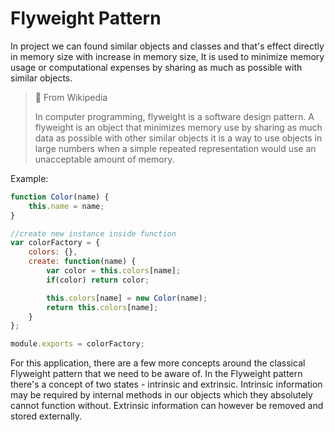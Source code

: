 # Flyweight Pattern
 In project we can found similar objects and classes and that's effect directly in memory size with increase in memory size, It is used to minimize memory usage or computational expenses by sharing as much as possible with similar objects.

 > 📜 From Wikipedia
 >
 >In computer programming, flyweight is a software design pattern. A flyweight is an object that minimizes memory use by sharing as much data as possible with other similar objects it is a way to use objects in large numbers when a simple repeated representation would use an unacceptable amount of memory.
 
 Example:

```js
function Color(name) {
    this.name = name;
}

//create new instance inside function
var colorFactory = {
    colors: {},
    create: function(name) {
        var color = this.colors[name];
        if(color) return color;

        this.colors[name] = new Color(name);
        return this.colors[name];
    }
};

module.exports = colorFactory;
```
For this application, there are a few more concepts around the classical Flyweight pattern that we need to be aware of. In the Flyweight pattern there's a concept of two states - intrinsic and extrinsic. Intrinsic information may be required by internal methods in our objects which they absolutely cannot function without. Extrinsic information can however be removed and stored externally.